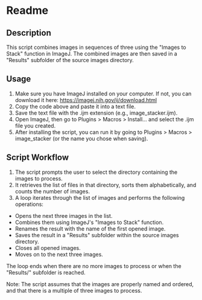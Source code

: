 # Readme

## Description

This script combines images in sequences of three using the "Images to Stack" function in ImageJ. The combined images are then saved in a "Results" subfolder of the source images directory.

## Usage

1. Make sure you have ImageJ installed on your computer. If not, you can download it here: https://imagej.nih.gov/ij/download.html
2. Copy the code above and paste it into a text file.
3. Save the text file with the .ijm extension (e.g., image_stacker.ijm).
4. Open ImageJ, then go to Plugins > Macros > Install... and select the .ijm file you created.
5. After installing the script, you can run it by going to Plugins > Macros > image_stacker (or the name you chose when saving).

## Script Workflow

1. The script prompts the user to select the directory containing the images to process.
2. It retrieves the list of files in that directory, sorts them alphabetically, and counts the number of images.
3. A loop iterates through the list of images and performs the following operations:
  - Opens the next three images in the list.
  - Combines them using ImageJ's "Images to Stack" function.
  - Renames the result with the name of the first opened image.
  - Saves the result in a "Results" subfolder within the source images directory.
  - Closes all opened images.
  - Moves on to the next three images.

The loop ends when there are no more images to process or when the "Results/" subfolder is reached.

Note: The script assumes that the images are properly named and ordered, and that there is a multiple of three images to process.
